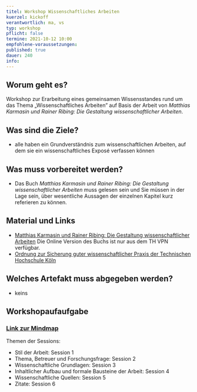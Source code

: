 ```yaml
---
titel: Workshop Wissenschaftliches Arbeiten
kuerzel: kickoff
verantwortlich: ma, vs
typ: workshop
pflicht: false
termine: 2021-10-12 10:00
empfohlene-voraussetzungen: 
published: true
dauer: 240
info: 
---
```


## Worum geht es?
Workshop zur Erarbeitung eines gemeinsamen Wissensstandes rund um das Thema „Wissenschaftliches Arbeiten” auf Basis der Arbeit von *Matthias Karmasin und Rainer Ribing: Die Gestaltung wissenschaftlicher Arbeiten*.

## Was sind die Ziele?
- alle haben ein Grundverständnis zum wissenschaftlichen Arbeiten, auf dem sie ein wissenschaftliches Exposé verfassen können

## Was muss vorbereitet werden?
* Das Buch *Matthias Karmasin und Rainer Ribing: Die Gestaltung wissenschaftlicher Arbeiten* muss gelesen sein und Sie müssen in der Lage sein, über wesentliche Aussagen der einzelnen Kapitel kurz referieren zu können. 

## Material und Links
- [Matthias Karmasin und Rainer Ribing: Die Gestaltung wissenschaftlicher Arbeiten](https://www.utb-studi-e-book.de/9783838553139) Die Online Version des Buchs ist nur aus dem TH VPN verfügbar.
- [Ordnung zur Sicherung guter wissenschaftlicher Praxis der Technischen Hochschule Köln](https://www.th-koeln.de/mam/downloads/deutsch/hochschule/amtlichemitteilungen/endfassung_02_2020.pdf) 


## Welches Artefakt muss abgegeben werden?
- keins

## Workshopaufaufgabe

### [Link zur Mindmap](https://mm.tt/1658041834?t=WmZ2leplr0)


Themen der Sessions:

- Stil der Arbeit: Session 1
- Thema, Betreuer und Forschungsfrage: Session 2
- Wissenschaftliche Grundlagen: Session 3
- Inhaltlicher Aufbau und formale Bausteine der Arbeit: Session 4
- Wissenschaftliche Quellen: Session 5
- Zitate: Session 6

